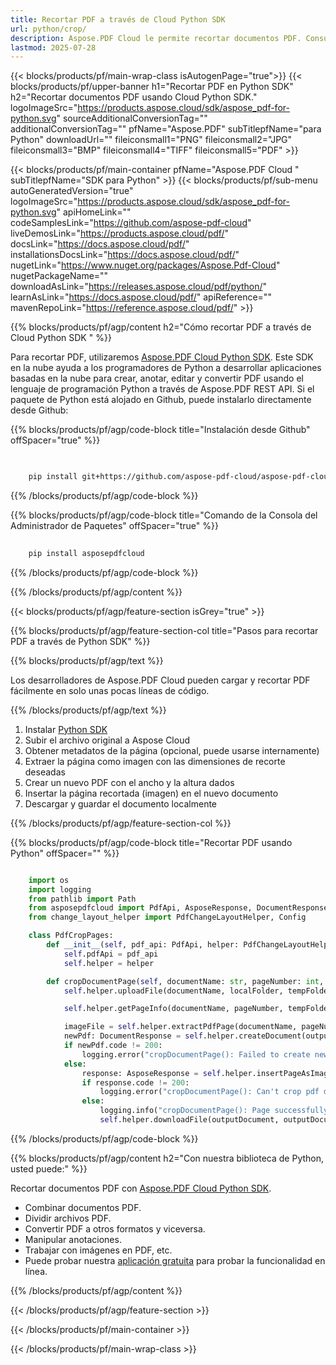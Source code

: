 ```yaml
---
title: Recortar PDF a través de Cloud Python SDK
url: python/crop/
description: Aspose.PDF Cloud le permite recortar documentos PDF. Consulte el código fuente de Python para recortar archivos PDF.
lastmod: 2025-07-28
---
```


{{< blocks/products/pf/main-wrap-class isAutogenPage="true">}}
{{< blocks/products/pf/upper-banner h1="Recortar PDF en Python SDK" h2="Recortar documentos PDF usando Cloud Python SDK." logoImageSrc="https://products.aspose.cloud/sdk/aspose_pdf-for-python.svg" sourceAdditionalConversionTag="" additionalConversionTag="" pfName="Aspose.PDF" subTitlepfName="para Python" downloadUrl="" fileiconsmall1="PNG" fileiconsmall2="JPG" fileiconsmall3="BMP" fileiconsmall4="TIFF" fileiconsmall5="PDF" >}}

{{< blocks/products/pf/main-container pfName="Aspose.PDF Cloud " subTitlepfName="SDK para Python" >}}
{{< blocks/products/pf/sub-menu autoGeneratedVersion="true" logoImageSrc="https://products.aspose.cloud/sdk/aspose_pdf-for-python.svg" apiHomeLink="" codeSamplesLink="https://github.com/aspose-pdf-cloud" liveDemosLink="https://products.aspose.cloud/pdf/" docsLink="https://docs.aspose.cloud/pdf/" installationsDocsLink="https://docs.aspose.cloud/pdf/" nugetLink="https://www.nuget.org/packages/Aspose.Pdf-Cloud" nugetPackageName="" downloadAsLink="https://releases.aspose.cloud/pdf/python/" learnAsLink="https://docs.aspose.cloud/pdf/" apiReference="" mavenRepoLink="https://reference.aspose.cloud/pdf/" >}}

{{% blocks/products/pf/agp/content h2="Cómo recortar PDF a través de Cloud Python SDK " %}}

Para recortar PDF, utilizaremos
[Aspose.PDF Cloud Python SDK](https://products.aspose.cloud/pdf/python/). Este SDK en la nube ayuda a los programadores de Python a desarrollar aplicaciones basadas en la nube para crear, anotar, editar y convertir PDF usando el lenguaje de programación Python a través de Aspose.PDF REST API. Si el paquete de Python está alojado en Github, puede instalarlo directamente desde Github:

{{% blocks/products/pf/agp/code-block title="Instalación desde Github" offSpacer="true" %}}

```bash

     
    pip install git+https://github.com/aspose-pdf-cloud/aspose-pdf-cloud-python.git


```

{{% /blocks/products/pf/agp/code-block %}}

{{% blocks/products/pf/agp/code-block title="Comando de la Consola del Administrador de Paquetes" offSpacer="true" %}}

```bash
     
    pip install asposepdfcloud

```

{{% /blocks/products/pf/agp/code-block %}}

{{% /blocks/products/pf/agp/content %}}

{{< blocks/products/pf/agp/feature-section isGrey="true" >}}

{{% blocks/products/pf/agp/feature-section-col title="Pasos para recortar PDF a través de Python SDK" %}}

{{% blocks/products/pf/agp/text %}}

Los desarrolladores de Aspose.PDF Cloud pueden cargar y recortar PDF fácilmente en solo unas pocas líneas de código.

{{% /blocks/products/pf/agp/text %}}

1. Instalar [Python SDK](https://pypi.org/project/asposepdfcloud/)
1. Subir el archivo original a Aspose Cloud
1. Obtener metadatos de la página (opcional, puede usarse internamente)
1. Extraer la página como imagen con las dimensiones de recorte deseadas
1. Crear un nuevo PDF con el ancho y la altura dados
1. Insertar la página recortada (imagen) en el nuevo documento
1. Descargar y guardar el documento localmente

{{% /blocks/products/pf/agp/feature-section-col %}}

{{% blocks/products/pf/agp/code-block title="Recortar PDF usando Python" offSpacer="" %}}

```python

    import os
    import logging
    from pathlib import Path
    from asposepdfcloud import PdfApi, AsposeResponse, DocumentResponse
    from change_layout_helper import PdfChangeLayoutHelper, Config

    class PdfCropPages:
        def __init__(self, pdf_api: PdfApi, helper: PdfChangeLayoutHelper):
            self.pdfApi = pdf_api
            self.helper = helper

        def cropDocumentPage(self, documentName: str, pageNumber: int, llx: int, lly: int, width: int, height: int, outputDocument: str, localFolder: str, tempFolder: str):
            self.helper.uploadFile(documentName, localFolder, tempFolder)

            self.helper.getPageInfo(documentName, pageNumber, tempFolder)

            imageFile = self.helper.extractPdfPage(documentName, pageNumber, Config.CROP_PAGE_WIDTH, Config.CROP_PAGE_HEIGHT, localFolder, tempFolder)
            newPdf: DocumentResponse = self.helper.createDocument(outputDocument, width, height, tempFolder)
            if newPdf.code != 200:
                logging.error("cropDocumentPage(): Failed to create new PDF document!")
            else:
                response: AsposeResponse = self.helper.insertPageAsImage(outputDocument, imageFile, llx, lly, tempFolder)
                if response.code != 200:
                    logging.error("cropDocumentPage(): Can't crop pdf document page!")
                else:
                    logging.info("cropDocumentPage(): Page successfully cropped.")
                    self.helper.downloadFile(outputDocument, outputDocument, localFolder, tempFolder, "cropped_")
```

{{% /blocks/products/pf/agp/code-block %}}

{{% blocks/products/pf/agp/content h2="Con nuestra biblioteca de Python, usted puede:" %}}

Recortar documentos PDF con [Aspose.PDF Cloud Python SDK](https://products.aspose.cloud/pdf/python/).

+ Combinar documentos PDF.
+ Dividir archivos PDF.
+ Convertir PDF a otros formatos y viceversa.
+ Manipular anotaciones.
+ Trabajar con imágenes en PDF, etc.
+ Puede probar nuestra [aplicación gratuita](https://products.aspose.app/pdf/family) para probar la funcionalidad en línea.

{{% /blocks/products/pf/agp/content %}}

{{< /blocks/products/pf/agp/feature-section >}}

{{< /blocks/products/pf/main-container >}}

{{< /blocks/products/pf/main-wrap-class >}}
